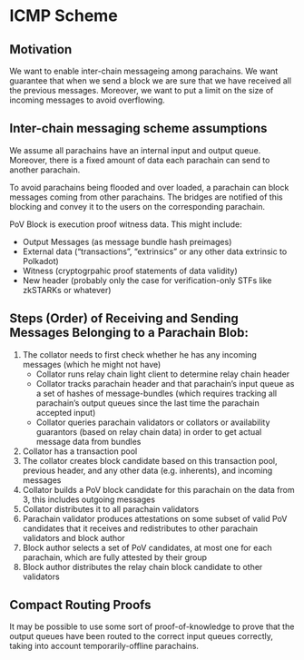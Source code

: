 # ICMP Scheme

## Motivation
We want to enable inter-chain messageing among parachains. We want guarantee that when we send a block we are sure that we have received all the previous messages. Moreover, we want to put a limit on the size of incoming messages to avoid overflowing. 

## Inter-chain messaging scheme assumptions

We assume all parachains have an internal input and output queue. Moreover, there is a fixed amount of data each parachain can send to another parachain.

To avoid parachains being flooded and over loaded, a parachain can block messages coming from other parachains. The bridges are notified of this blocking and convey it to the users on the corresponding parachain. 

PoV Block is execution proof witness data. This might include:

* Output Messages (as message bundle hash preimages)
* External data (“transactions”, “extrinsics” or any other data extrinsic to Polkadot)
* Witness (cryptogrpahic proof statements of data validity)
* New header (probably only the case for verification-only STFs like zkSTARKs or whatever)

## Steps (Order) of Receiving and Sending Messages Belonging to a Parachain Blob:

1. The collator needs to first check whether he has any incoming messages (which he might not have)
    * Collator runs relay chain light client to determine relay chain header
    * Collator tracks parachain header and that parachain’s input queue as a set of hashes of message-bundles (which requires tracking all parachain’s output queues since the last time the parachain accepted input)
    * Collator queries parachain validators or collators or availability guarantors (based on relay chain data) in order to get actual message data from bundles
2. Collator has a transaction pool 
3. The collator creates block candidate based on this transaction pool, previous header, and any other data (e.g. inherents), and incoming messages 
4. Collator builds a PoV block candidate for this parachain on the data from 3, this includes outgoing messages
5. Collator distributes it to all parachain validators
6. Parachain validator produces attestations on some subset of valid PoV candidates that it receives and redistributes to other parachain validators and block author
7. Block author selects a set of PoV candidates, at most one for each parachain, which are fully attested by their group
8. Block author distributes the relay chain block candidate to other validators

## Compact Routing Proofs

It may be possible to use some sort of proof-of-knowledge to prove that the output queues have been routed to the correct input queues correctly, taking into account temporarily-offline parachains.
